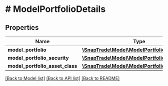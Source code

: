 # # ModelPortfolioDetails

## Properties

Name | Type | Description | Notes
------------ | ------------- | ------------- | -------------
**model_portfolio** | [**\SnapTrade\Model\ModelPortfolio**](ModelPortfolio.md) |  | [optional]
**model_portfolio_security** | [**\SnapTrade\Model\ModelPortfolioSecurity[]**](ModelPortfolioSecurity.md) |  | [optional]
**model_portfolio_asset_class** | [**\SnapTrade\Model\ModelPortfolioAssetClass[]**](ModelPortfolioAssetClass.md) |  | [optional]

[[Back to Model list]](../../README.md#models) [[Back to API list]](../../README.md#endpoints) [[Back to README]](../../README.md)
